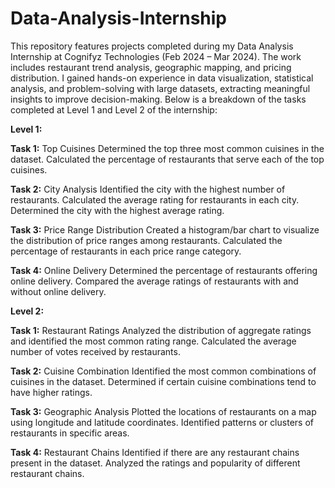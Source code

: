 # Data-Analysis-Internship
This repository features projects completed during my Data Analysis Internship at Cognifyz Technologies (Feb 2024 – Mar 2024). The work includes restaurant trend analysis, geographic mapping, and pricing distribution. I gained hands-on experience in data visualization, statistical analysis, and problem-solving with large datasets, extracting meaningful insights to improve decision-making.
Below is a breakdown of the tasks completed at Level 1 and Level 2 of the internship:

**Level 1:**

**Task 1:** Top Cuisines
Determined the top three most common cuisines in the dataset. 
Calculated the percentage of restaurants that serve each of the top cuisines.

**Task 2:** City Analysis
Identified the city with the highest number of restaurants. 
Calculated the average rating for restaurants in each city.
Determined the city with the highest average rating.

**Task 3:** Price Range Distribution
Created a histogram/bar chart to visualize the distribution of price ranges among restaurants.
Calculated the percentage of restaurants in each price range category.

**Task 4:** Online Delivery
Determined the percentage of restaurants offering online delivery.
Compared the average ratings of restaurants with and without online delivery.



**Level 2:**

**Task 1:** Restaurant Ratings
Analyzed the distribution of aggregate ratings and identified the most common rating range.
Calculated the average number of votes received by restaurants.

**Task 2:** Cuisine Combination
Identified the most common combinations of cuisines in the dataset.
Determined if certain cuisine combinations tend to have higher ratings.

**Task 3:** Geographic Analysis
Plotted the locations of restaurants on a map using longitude and latitude coordinates.
Identified patterns or clusters of restaurants in specific areas.

**Task 4:** Restaurant Chains
Identified if there are any restaurant chains present in the dataset.
Analyzed the ratings and popularity of different restaurant chains.

